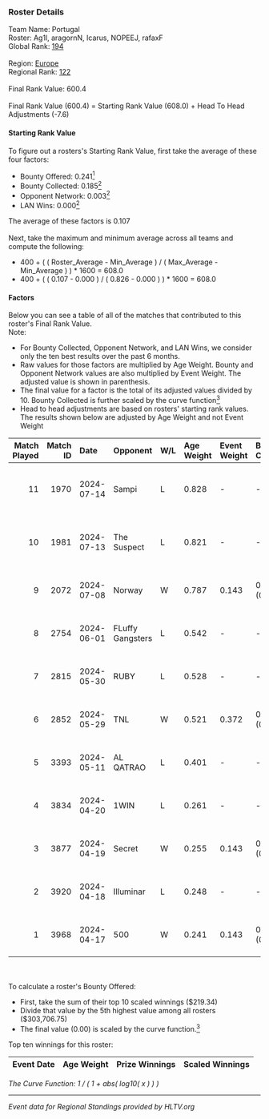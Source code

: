 ### Roster Details<br />
Team Name: Portugal<br />
Roster: Ag1l, aragornN, Icarus, NOPEEJ, rafaxF<br />
Global Rank: [194](../standings_global.md)<br />
<br />
Region: [Europe]( ../standings_europe.md)<br />
Regional Rank: [122]( ../standings_europe.md)<br />
<br />
Final Rank Value:  600.4<br />
<br />
Final Rank Value (600.4) = Starting Rank Value (608.0) + Head To Head Adjustments (-7.6)<br />

#### Starting Rank Value<br />
To figure out a rosters's Starting Rank Value, first take the average of these four factors:<br />
- Bounty Offered: 0.241[<sup>1</sup>](#table2)
- Bounty Collected: 0.185[<sup>2</sup>](#table1)
- Opponent Network: 0.003[<sup>2</sup>](#table1)
- LAN Wins: 0.000[<sup>2</sup>](#table1)

The average of these factors is 0.107<br />
<br />
Next, take the maximum and minimum average across all teams and compute the following:<br />
- 400 + ( ( Roster_Average - Min_Average ) / ( Max_Average - Min_Average ) ) * 1600 = 608.0
- 400 + ( ( 0.107 - 0.000 ) / ( 0.826 - 0.000 ) ) * 1600 = 608.0


#### Factors<br />
Below you can see a table of all of the matches that contributed to this roster's Final Rank Value.<br />
Note:<br />

- For Bounty Collected, Opponent Network, and LAN Wins, we consider only the ten best results over the past 6 months.
- Raw values for those factors are multiplied by Age Weight. Bounty and Opponent Network values are also multiplied by Event Weight. The adjusted value is shown in parenthesis.
- The final value for a factor is the total of its adjusted values divided by 10. Bounty Collected is further scaled by the curve function[<sup>3</sup>](#curveFunction)
- Head to head adjustments are based on rosters' starting rank values. The results shown below are adjusted by Age Weight and not Event Weight
<span id="table1"></span><br />


| Match Played | Match ID | Date       | Opponent         | W/L | Age Weight | Event Weight | Bounty Collected | Opponent Network | LAN Wins  | H2H Adj. | Roster                                 |
| -: | -: | :- | :- | :- | :- | :- | :- | :- | :- | -: | :- |
|           11 |     1970 | 2024-07-14 | Sampi            | L   | 0.828      | -            | -                | -                | -         |    -4.45 | Ag1l, aragornN, Icarus, NOPEEJ, rafaxF |
|           10 |     1981 | 2024-07-13 | The Suspect      | L   | 0.821      | -            | -                | -                | -         |    -6.63 | Ag1l, aragornN, Icarus, NOPEEJ, rafaxF |
|            9 |     2072 | 2024-07-08 | Norway           | W   | 0.787      | 0.143        | 0.003 (0.000)    | 0.069 (0.008)    | 0 (0.000) |    13.57 | Ag1l, aragornN, NOPEEJ, pr, rafaxF     |
|            8 |     2754 | 2024-06-01 | FLuffy Gangsters | L   | 0.542      | -            | -                | -                | -         |    -9.01 | Ag1l, aragornN, P3R3IIRA, pr, rafaxF   |
|            7 |     2815 | 2024-05-30 | RUBY             | L   | 0.528      | -            | -                | -                | -         |    -2.87 | Ag1l, aragornN, P3R3IIRA, pr, rafaxF   |
|            6 |     2852 | 2024-05-29 | TNL              | W   | 0.521      | 0.372        | 0.000 (0.000)    | 0.109 (0.021)    | 0 (0.000) |     6.72 | Ag1l, aragornN, P3R3IIRA, pr, rafaxF   |
|            5 |     3393 | 2024-05-11 | AL QATRAO        | L   | 0.401      | -            | -                | -                | -         |    -5.85 | Ag1l, aragornN, fox, pr, rafaxF        |
|            4 |     3834 | 2024-04-20 | 1WIN             | L   | 0.261      | -            | -                | -                | -         |    -1.45 | Ag1l, aragornN, P3R3IIRA, pr, rafaxF   |
|            3 |     3877 | 2024-04-19 | Secret           | W   | 0.255      | 0.143        | 0.000 (0.000)    | 0.024 (0.001)    | 0 (0.000) |     3.02 | Ag1l, aragornN, P3R3IIRA, pr, rafaxF   |
|            2 |     3920 | 2024-04-18 | Illuminar        | L   | 0.248      | -            | -                | -                | -         |    -5.05 | Ag1l, aragornN, P3R3IIRA, pr, rafaxF   |
|            1 |     3968 | 2024-04-17 | 500              | W   | 0.241      | 0.143        | 0.001 (0.000)    | 0.025 (0.001)    | 0 (0.000) |     4.40 | Ag1l, aragornN, P3R3IIRA, pr, rafaxF   |

<br />
<span id="table2"></span><br />
To calculate a roster's Bounty Offered:<br />

- First, take the sum of their top 10 scaled winnings ($219.34)
- Divide that value by the 5th highest value among all rosters ($303,706.75)
- The final value (0.00) is scaled by the curve function.[<sup>3</sup>](#curveFunction)

Top ten winnings for this roster:<br />

| Event Date | Age Weight | Prize Winnings | Scaled Winnings |
| :- | -: | :- | :- |


<span id="curveFunction"></span>_The Curve Function: 1 / ( 1 + abs( log10( x ) ) )_<br />

---
_Event data for Regional Standings provided by HLTV.org_<br />
